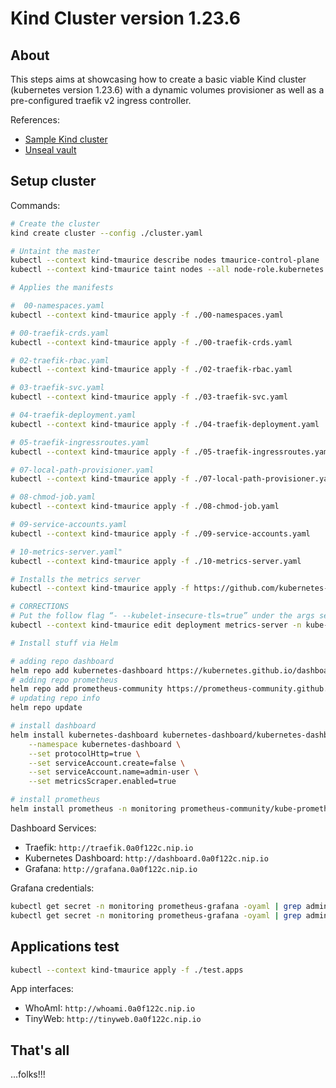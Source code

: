 # Kind Cluster version 1.23.6

## About

This steps aims at showcasing how to create a basic viable Kind cluster (kubernetes version 1.23.6) with a dynamic volumes provisioner as well as a pre-configured traefik v2 ingress controller.

References:

- [Sample Kind cluster](https://github.com/thomas-maurice/sample-kind-cluster)
- [Unseal vault](https://github.com/thomas-maurice/unseal-vault)

## Setup cluster

Commands:

```sh
# Create the cluster
kind create cluster --config ./cluster.yaml

# Untaint the master
kubectl --context kind-tmaurice describe nodes tmaurice-control-plane
kubectl --context kind-tmaurice taint nodes --all node-role.kubernetes.io/master- || true

# Applies the manifests

#  00-namespaces.yaml
kubectl --context kind-tmaurice apply -f ./00-namespaces.yaml

# 00-traefik-crds.yaml
kubectl --context kind-tmaurice apply -f ./00-traefik-crds.yaml

# 02-traefik-rbac.yaml
kubectl --context kind-tmaurice apply -f ./02-traefik-rbac.yaml

# 03-traefik-svc.yaml
kubectl --context kind-tmaurice apply -f ./03-traefik-svc.yaml

# 04-traefik-deployment.yaml
kubectl --context kind-tmaurice apply -f ./04-traefik-deployment.yaml

# 05-traefik-ingressroutes.yaml
kubectl --context kind-tmaurice apply -f ./05-traefik-ingressroutes.yaml

# 07-local-path-provisioner.yaml
kubectl --context kind-tmaurice apply -f ./07-local-path-provisioner.yaml

# 08-chmod-job.yaml
kubectl --context kind-tmaurice apply -f ./08-chmod-job.yaml

# 09-service-accounts.yaml
kubectl --context kind-tmaurice apply -f ./09-service-accounts.yaml

# 10-metrics-server.yaml"
kubectl --context kind-tmaurice apply -f ./10-metrics-server.yaml

# Installs the metrics server
kubectl --context kind-tmaurice apply -f https://github.com/kubernetes-sigs/metrics-server/releases/latest/download/components.yaml

# CORRECTIONS
# Put the follow flag “- --kubelet-insecure-tls=true” under the args section of the deployment
kubectl --context kind-tmaurice edit deployment metrics-server -n kube-system

# Install stuff via Helm

# adding repo dashboard
helm repo add kubernetes-dashboard https://kubernetes.github.io/dashboard/
# adding repo prometheus
helm repo add prometheus-community https://prometheus-community.github.io/helm-charts
# updating repo info
helm repo update

# install dashboard
helm install kubernetes-dashboard kubernetes-dashboard/kubernetes-dashboard \
    --namespace kubernetes-dashboard \
    --set protocolHttp=true \
    --set serviceAccount.create=false \
    --set serviceAccount.name=admin-user \
    --set metricsScraper.enabled=true

# install prometheus
helm install prometheus -n monitoring prometheus-community/kube-prometheus-stack
```

Dashboard Services:

- Traefik: `http://traefik.0a0f122c.nip.io`
- Kubernetes Dashboard: `http://dashboard.0a0f122c.nip.io`
- Grafana: `http://grafana.0a0f122c.nip.io`

Grafana credentials:

```sh
kubectl get secret -n monitoring prometheus-grafana -oyaml | grep admin-user| cut -d: -f2|tr -d \  | base64 -d
kubectl get secret -n monitoring prometheus-grafana -oyaml | grep admin-password| cut -d: -f2|tr -d \  | base64 -d
```

## Applications test

```sh
kubectl --context kind-tmaurice apply -f ./test.apps
```

App interfaces:

- WhoAmI: `http://whoami.0a0f122c.nip.io`
- TinyWeb: `http://tinyweb.0a0f122c.nip.io`

## That's all

...folks!!!
